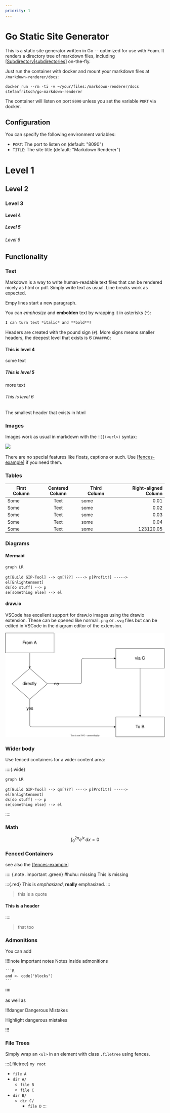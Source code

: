 ```yaml
---
priority: 1
---
```


# Go Static Site Generator

This is a static site generator written in Go -- optimized for use with Foam. It renders a directory tree of markdown files, including [[Subdirectory|subdirectories]] on-the-fly.

Just run the container with docker and mount your markdown files at `/markdown-renderer/docs`:

```shell
docker run --rm -ti -v ~/your/files:/markdown-renderer/docs stefanfritsch/go-markdown-renderer
```

The container will listen on port `8090` unless you set the variable `PORT` via docker.

## Configuration

You can specify the following environment variables:

* `PORT`: The port to listen on (default: "8090")
* `TITLE`: The site title (default: "Markdown Renderer")


# Level 1
## Level 2
### Level 3
#### Level 4
##### Level 5
###### Level 6

## Functionality

### Text

Markdown is a way to write human-readable text files that can be rendered nicely as html or pdf. Simply write text as usual.
Line breaks work as expected.

Empy lines start a new paragraph.

You can *emphasize* and **embolden** text by wrapping it in asterisks (`*`):

```markdown
I can turn text *italic* and **bold**!
```

Headers are created with the pound sign (`#`). More signs means smaller headers, the deepest level that exists is 6 (`######`):

#### This is level 4

some text

##### This is level 5

more text

###### This is level 6

The smallest header that exists in html


### Images

Images work as usual in markdown with the `![](<url>)` syntax:

![](assets/images/alte_buecher.jpg)

There are no special features like floats, captions or such. Use [[fences-example]] if you need them.

### Tables

First Column | Centered Column | Third Column | Right-aligned Column
------|:---------:|-------|-------:
Some | Text | some | 0.01
Some | Text | some | 0.02
Some | Text | some | 0.03
Some | Text | some | 0.04
Some | Text | some | 123120.05

### Diagrams

#### Mermaid

```mermaid
graph LR

gt[Build GIP-Tool] --> qm[???] ----> p[Profit!] -----> el[Enlightenment]
ds[do stuff] --> p
se[something else] --> el
```

#### draw.io

VSCode has excellent support for draw.io images using the drawio extension. These can be opened like normal `.png` or `.svg` files but can be edited in VSCode in the diagram editor of the extension.

![](assets/From%20A%20to%20B.drawio.svg)

### Wider body

Use fenced containers for a wider content area:

::::{.wide}
```mermaid
graph LR

gt[Build GIP-Tool] --> qm[???] ----> p[Profit!] -----> el[Enlightenment]
ds[do stuff] --> p
se[something else] --> el
```
::::

### Math

$$
\int_0^{2\pi} e^{ix}\,dx = 0
$$

### Fenced Containers

see also the [[fences-example]]

:::: {.note .important .green}
  #huhu: missing
  This is missing

  :::{.red}
  This is *emphasized*, **really** emphasized.
  :::

  > this is a quote

  #### This is a header

::::

> that
> too

### Admonitions

You can add

!!!!note Important notes
    Notes inside admonitions
    
    ```R
    and <- code("blocks")
    ```
!!!!

as well as

!!!danger Dangerous Mistakes

Highlight dangerous mistakes

!!!


### File Trees

Simply wrap an `<ul>` in an element with class `.filetree` using fences.

:::{.filetree}
`my root`
* `file A`
* `dir A/`
  * `file B`
  * `file C`
* `dir B/`
  * `dir C/`
    * `file D`
:::


[//begin]: # "Autogenerated link references for markdown compatibility"
[Subdirectory|subdirectories]: Subdirectory/Subdirectory.md "Subdirectory"
[fences-example]: fences-example.md "Goldmark-Fences"
[//end]: # "Autogenerated link references"